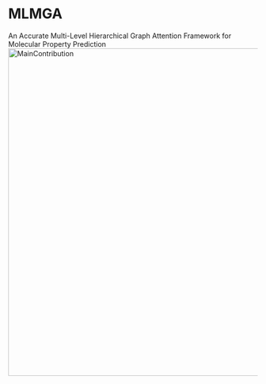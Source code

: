 # MLMGA
An Accurate Multi-Level Hierarchical Graph Attention Framework for Molecular Property Prediction
<img width="662" alt="MainContribution" src="https://github.com/mfriendly/MLMGA/assets/96563294/1b6f7175-d46c-4cc0-bf32-ee006e541742">
